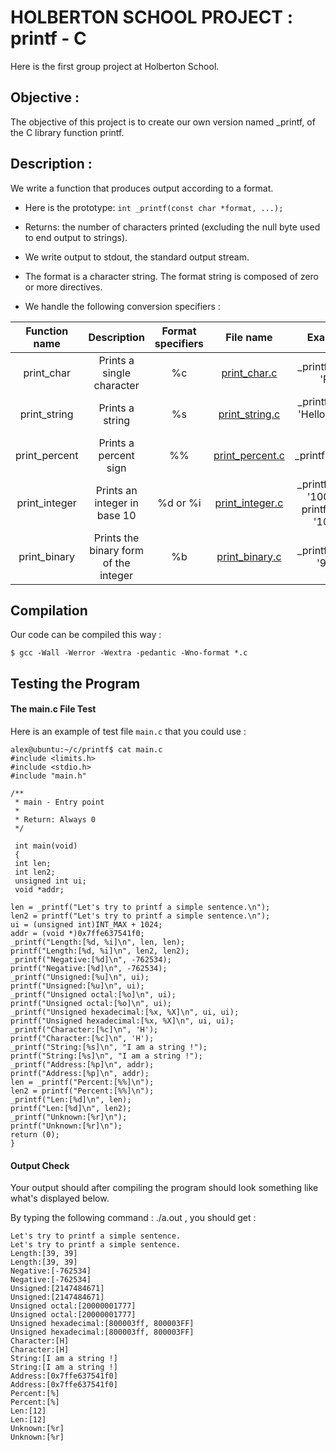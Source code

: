 # HOLBERTON SCHOOL PROJECT : printf - C

Here is the first group project at Holberton School.

## Objective :

The objective of this project is to create our own version named _printf, of the C library function printf.

## Description :

We write a function that produces output according to a format.

- Here is the prototype: `int _printf(const char *format, ...);`

- Returns: the number of characters printed (excluding the null byte used to end output to strings).

- We write output to stdout, the standard output stream.

- The format is a character string. The format string is composed of zero or more directives.

- We handle the following conversion specifiers :

| Function name | Description | Format specifiers | File name | Example | Output |
|:-------------:|:----------:|:-------------:|:------------:|:------:|:----:|
| print_char | Prints a single character | %c | [print_char.c](https://github.com/CaroChoch/holbertonschool-printf/blob/main/print_char.c)| _printf("%c", 'R') | R |
| print_string | Prints a string | %s | [print_string.c](https://github.com/CaroChoch/holbertonschool-printf/blob/main/print_string.c) | _printf("%s", 'Hello, World !' | Hello, World ! |
| print_percent | Prints a percent sign | %% | [print_percent.c](https://github.com/CaroChoch/holbertonschool-printf/blob/main/print_percent.c) | _printf("%%") | % |
| print_integer | Prints an integer in base 10 | %d  or  %i  | [print_integer.c](  https://github.com/CaroChoch/holbertonschool-printf/blob/main/print_integer.c) | _printf("%d", '100')   or   printf("%i", '100') | 100 |
| print_binary | Prints the binary form of the integer | %b | [print_binary.c]( ) | _printf("%b", '98') | 1100010 |

## Compilation

Our code can be compiled this way :

    $ gcc -Wall -Werror -Wextra -pedantic -Wno-format *.c
    
## Testing the Program

#### The main.c File Test

Here is an example of test file `main.c` that you could use :

    alex@ubuntu:~/c/printf$ cat main.c 
    #include <limits.h>
    #include <stdio.h>
    #include "main.h"
    
    /**
     * main - Entry point
     *
     * Return: Always 0
     */
     
     int main(void)
     {
     int len;
     int len2;
     unsigned int ui;
     void *addr;
    
    len = _printf("Let's try to printf a simple sentence.\n");
    len2 = printf("Let's try to printf a simple sentence.\n");
    ui = (unsigned int)INT_MAX + 1024;
    addr = (void *)0x7ffe637541f0;
    _printf("Length:[%d, %i]\n", len, len);
    printf("Length:[%d, %i]\n", len2, len2);
    _printf("Negative:[%d]\n", -762534);
    printf("Negative:[%d]\n", -762534);
    _printf("Unsigned:[%u]\n", ui);
    printf("Unsigned:[%u]\n", ui);
    _printf("Unsigned octal:[%o]\n", ui);
    printf("Unsigned octal:[%o]\n", ui);
    _printf("Unsigned hexadecimal:[%x, %X]\n", ui, ui);
    printf("Unsigned hexadecimal:[%x, %X]\n", ui, ui);
    _printf("Character:[%c]\n", 'H');
    printf("Character:[%c]\n", 'H');
    _printf("String:[%s]\n", "I am a string !");
    printf("String:[%s]\n", "I am a string !");
    _printf("Address:[%p]\n", addr);
    printf("Address:[%p]\n", addr);
    len = _printf("Percent:[%%]\n");
    len2 = printf("Percent:[%%]\n");
    _printf("Len:[%d]\n", len);
    printf("Len:[%d]\n", len2);
    _printf("Unknown:[%r]\n");
    printf("Unknown:[%r]\n");
    return (0);
    }

#### Output Check

Your output should after compiling the program should look something like what's displayed below.

By typing the following command : ./a.out , you should get :

    Let's try to printf a simple sentence.
    Let's try to printf a simple sentence.
    Length:[39, 39]
    Length:[39, 39]
    Negative:[-762534]
    Negative:[-762534]
    Unsigned:[2147484671]
    Unsigned:[2147484671]
    Unsigned octal:[20000001777]
    Unsigned octal:[20000001777]
    Unsigned hexadecimal:[800003ff, 800003FF]
    Unsigned hexadecimal:[800003ff, 800003FF]
    Character:[H]
    Character:[H]
    String:[I am a string !]
    String:[I am a string !]
    Address:[0x7ffe637541f0]
    Address:[0x7ffe637541f0]
    Percent:[%]
    Percent:[%]
    Len:[12]
    Len:[12]
    Unknown:[%r]
    Unknown:[%r]
    
